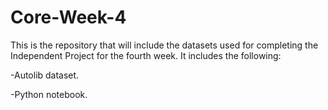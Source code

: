 # Core-Week-4
This is the repository that will include the datasets used for completing the Independent Project for the fourth week.
It includes the following:

-Autolib dataset.

-Python notebook.
